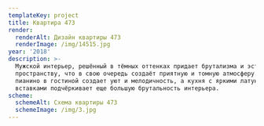 ```yaml
---
templateKey: project
title: Квартира 473
render:
  renderAlt: Дизайн квартиры 473
  renderImage: /img/14515.jpg
year: '2018'
description: >-
  Мужской интерьер, решённый в тёмных оттенках придает брутализма и эстетики
  пространству, что в свою очередь создаёт приятную и томную атмосферу. Камин и
  пианино в гостиной создает уют и мелодичность, а кухня с яркими латунными
  вставками подчёркивает еще большую брутальность интерьера.
scheme:
  schemeAlt: Схема квартиры 473
  schemeImage: /img/3.jpg
---
```


